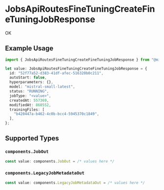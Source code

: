 # JobsApiRoutesFineTuningCreateFineTuningJobResponse

OK

## Example Usage

```typescript
import { JobsApiRoutesFineTuningCreateFineTuningJobResponse } from "@mistralai/mistralai/models/operations";

let value: JobsApiRoutesFineTuningCreateFineTuningJobResponse = {
  id: "52f77a52-d383-41df-afec-516320b0c211",
  autoStart: false,
  hyperparameters: {},
  model: "mistral-small-latest",
  status: "RUNNING",
  jobType: "<value>",
  createdAt: 557369,
  modifiedAt: 860552,
  trainingFiles: [
    "b420447a-b462-4c0b-bcc4-5945370c1849",
  ],
};
```

## Supported Types

### `components.JobOut`

```typescript
const value: components.JobOut = /* values here */
```

### `components.LegacyJobMetadataOut`

```typescript
const value: components.LegacyJobMetadataOut = /* values here */
```

